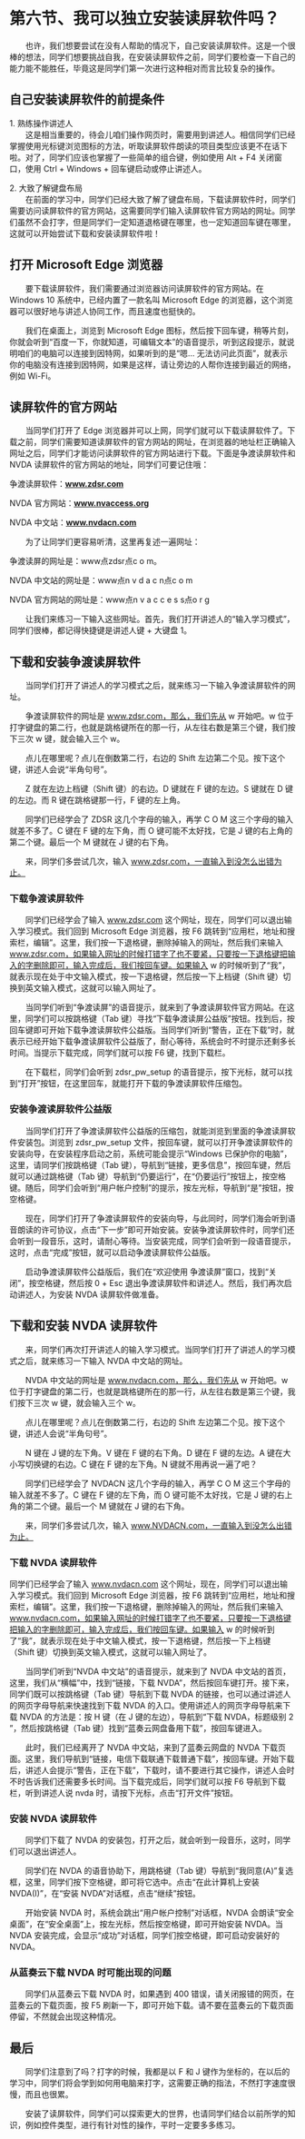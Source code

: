 # 第六节、我可以独立安装读屏软件吗？

　　也许，我们想要尝试在没有人帮助的情况下，自己安装读屏软件。这是一个很棒的想法，同学们想要挑战自我，在安装读屏软件之前，同学们要检查一下自己的能力能不能胜任，毕竟这是同学们第一次进行这种相对而言比较复杂的操作。

## 自己安装读屏软件的前提条件

1\. 熟练操作讲述人  
　　这是相当重要的，待会儿咱们操作网页时，需要用到讲述人。相信同学们已经掌握使用光标键浏览图标的方法，听取读屏软件朗读的项目类型应该更不在话下啦。对了，同学们应该也掌握了一些简单的组合键，例如使用 Alt + F4 关闭窗口，使用 Ctrl + Windows + 回车键启动或停止讲述人。

2\. 大致了解键盘布局  
　　在前面的学习中，同学们已经大致了解了键盘布局，下载读屏软件时，同学们需要访问读屏软件的官方网站，这需要同学们输入读屏软件官方网站的网址。同学们虽然不会打字，但是同学们一定知道退格键在哪里，也一定知道回车键在哪里，这就可以开始尝试下载和安装读屏软件啦！

## 打开 Microsoft Edge 浏览器
　　要下载读屏软件，我们需要通过浏览器访问读屏软件的官方网站。在 Windows 10 系统中，已经内置了一款名叫 Microsoft Edge 的浏览器，这个浏览器可以很好地与讲述人协同工作，而且速度也挺快的。

　　我们在桌面上，浏览到 Microsoft Edge 图标，然后按下回车键，稍等片刻，你就会听到“百度一下，你就知道，可编辑文本”的语音提示，听到这段提示，就说明咱们的电脑可以连接到因特网，如果听到的是“嗯… 无法访问此页面”，就表示你的电脑没有连接到因特网，如果是这样，请让旁边的人帮你连接到最近的网络，例如 Wi-Fi。

## 读屏软件的官方网站
　　当同学们打开了 Edge 浏览器并可以上网，同学们就可以下载读屏软件了。下载之前，同学们需要知道读屏软件的官方网站的网址，在浏览器的地址栏正确输入网址之后，同学们才能访问读屏软件的官方网站进行下载。下面是争渡读屏软件和 NVDA 读屏软件的官方网站的地址，同学们可要记住哦：

争渡读屏软件：**www.zdsr.com**

NVDA 官方网站：**www.nvaccess.org**

NVDA 中文站：**www.nvdacn.com**

　　为了让同学们更容易听清，这里再复述一遍网址：

争渡读屏的网址是：www点zdsr点c o m。

NVDA 中文站的网址是：www点n v d a c n点c o m

NVDA 官方网站的网址是：www点n v a c c e s s点o r g

　　让我们来练习一下输入这些网址。首先，我们打开讲述人的“输入学习模式”，同学们很棒，都记得快捷键是讲述人键 + 大键盘 1。

## 下载和安装争渡读屏软件
　　当同学们打开了讲述人的学习模式之后，就来练习一下输入争渡读屏软件的网址。

　　争渡读屏软件的网址是 www.zdsr.com，那么，我们先从 w 开始吧。w 位于打字键盘的第二行，也就是跳格键所在的那一行，从左往右数是第三个键，我们按下三次 w 键，就会输入三个 w。

　　点儿在哪里呢？点儿在倒数第二行，右边的 Shift 左边第二个见。按下这个键，讲述人会说“半角句号”。

　　Z 就在左边上档键（Shift 键）的右边。D 键就在 F 键的左边。S 键就在 D 键的左边。而 R 键在跳格键那一行，F 键的左上角。

　　同学们已经学会了 ZDSR 这几个字母的输入，再学 C O M 这三个字母的输入就差不多了。C 键在 F 键的左下角，而 O 键可能不太好找，它是 J 键的右上角的第二个键。最后一个 M 键就在 J 键的右下角。

　　来，同学们多尝试几次，输入 www.zdsr.com，一直输入到没怎么出错为止。

### 下载争渡读屏软件
　　同学们已经学会了输入 www.zdsr.com 这个网址，现在，同学们可以退出输入学习模式。我们回到 Microsoft Edge 浏览器，按 F6 跳转到“应用栏，地址和搜索栏，编辑”。这里，我们按一下退格键，删除掉输入的网址，然后我们来输入 www.zdsr.com，如果输入网址的时候打错字了也不要紧，只要按一下退格键把输入的字删除即可，输入完成后，我们按回车键。如果输入 w 的时候听到了“我”，就表示现在处于中文输入模式，按一下退格键，然后按一下上档键（Shift 键）切换到英文输入模式，这就可以输入网址了。

　　当同学们听到“争渡读屏”的语音提示，就来到了争渡读屏软件官方网站。在这里，同学们可以按跳格键（Tab 键）寻找“下载争渡读屏公益版”按钮。找到后，按回车键即可开始下载争渡读屏软件公益版。当同学们听到“警告，正在下载”时，就表示已经开始下载争渡读屏软件公益版了，耐心等待，系统会时不时提示还剩多长时间。当提示下载完成，同学们就可以按 F6 键，找到下载栏。

　　在下载栏，同学们会听到 zdsr_pw_setup 的语音提示，按下光标，就可以找到“打开”按钮，在这里回车，就能打开下载的争渡读屏软件压缩包。

### 安装争渡读屏软件公益版
　　当同学们打开了争渡读屏软件公益版的压缩包，就能浏览到里面的争渡读屏软件安装包。浏览到 zdsr_pw_setup 文件，按回车键，就可以打开争渡读屏软件的安装向导，在安装程序启动之前，系统可能会提示“Windows 已保护你的电脑”，这里，请同学们按跳格键（Tab 键），导航到“链接，更多信息”，按回车键，然后就可以通过跳格键（Tab 键）导航到“仍要运行”，在“仍要运行”按钮上，按空格键。随后，同学们会听到“用户帐户控制”的提示，按左光标，导航到“是”按钮，按空格键。

　　现在，同学们打开了争渡读屏软件的安装向导，与此同时，同学们海会听到语音朗读的许可协议，点击“下一步”即可开始安装。安装争渡读屏软件时，同学们还会听到一段音乐，这时，请耐心等待。当安装完成，同学们会听到一段语音提示，这时，点击“完成”按钮，就可以启动争渡读屏软件公益版。

　　启动争渡读屏软件公益版后，我们在“欢迎使用 争渡读屏”窗口，找到“关闭”，按空格键，然后按 0 + Esc 退出争渡读屏软件和讲述人。然后，我们再次启动讲述人，为安装 NVDA 读屏软件做准备。

## 下载和安装 NVDA 读屏软件
　　来，同学们再次打开讲述人的输入学习模式。当同学们打开了讲述人的学习模式之后，就来练习一下输入 NVDA 中文站的网址。

　　NVDA 中文站的网址是 www.nvdacn.com，那么，我们先从 w 开始吧。w 位于打字键盘的第二行，也就是跳格键所在的那一行，从左往右数是第三个键，我们按下三次 w 键，就会输入三个 w。

　　点儿在哪里呢？点儿在倒数第二行，右边的 Shift 左边第二个见。按下这个键，讲述人会说“半角句号”。

　　N 键在 J 键的左下角。V 键在 F 键的右下角。D 键在 F 键的左边。A 键在大小写切换键的右边。C 键在 F 键的左下角。N 键就不用再说一遍了吧？

　　同学们已经学会了 NVDACN 这几个字母的输入，再学 C O M 这三个字母的输入就差不多了。C 键在 F 键的左下角，而 O 键可能不太好找，它是 J 键的右上角的第二个键。最后一个 M 键就在 J 键的右下角。

　　来，同学们多尝试几次，输入 www.NVDACN.com，一直输入到没怎么出错为止。

### 下载 NVDA 读屏软件
同学们已经学会了输入 www.nvdacn.com 这个网址，现在，同学们可以退出输入学习模式。我们回到 Microsoft Edge 浏览器，按 F6 跳转到“应用栏，地址和搜索栏，编辑”。这里，我们按一下退格键，删除掉输入的网址，然后我们来输入 www.nvdacn.com，如果输入网址的时候打错字了也不要紧，只要按一下退格键把输入的字删除即可，输入完成后，我们按回车键。如果输入 w 的时候听到了“我”，就表示现在处于中文输入模式，按一下退格键，然后按一下上档键（Shift 键）切换到英文输入模式，这就可以输入网址了。

　　当同学们听到“NVDA 中文站”的语音提示，就来到了 NVDA 中文站的首页，这里，我们从“横幅”中，找到“链接，下载 NVDA”，然后按回车键打开。接下来，同学们既可以按跳格键（Tab 键）导航到下载 NVDA 的链接，也可以通过讲述人的网页字母导航来快速找到下载 NVDA 的入口。使用讲述人的网页字母导航来下载 NVDA 的方法是：按 H 键（在 J 键的左边），导航到“下载 NVDA，标题级别 2 ”，然后按跳格键（Tab 键）找到“蓝奏云网盘备用下载”，按回车键进入。

　　此时，我们已经离开了 NVDA 中文站，来到了蓝奏云网盘的 NVDA 下载页面。这里，我们导航到“链接，电信下载联通下载普通下载”，按回车键。开始下载后，讲述人会提示“警告，正在下载”，下载时，请不要进行其它操作，讲述人会时不时告诉我们还需要多长时间。当下载完成后，同学们就可以按 F6 导航到下载栏，听到讲述人说 nvda 时，请按下光标，点击“打开文件”按钮。

### 安装 NVDA 读屏软件
　　同学们下载了 NVDA 的安装包，打开之后，就会听到一段音乐，这时，同学们可以退出讲述人。

　　同学们在 NVDA 的语音协助下，用跳格键（Tab 键）导航到“我同意(A)”复选框，这里，同学们按下空格键，即可将它选中。点击“在此计算机上安装 NVDA(I)”，在“安装 NVDA”对话框，点击“继续”按钮。

　　开始安装 NVDA 时，系统会跳出“用户帐户控制”对话框，NVDA 会朗读“安全桌面”，在“安全桌面”上，按左光标，然后按空格键，即可开始安装 NVDA。当 NVDA 安装完成，会显示“成功”对话框，同学们按空格键，即可启动安装好的 NVDA。

### 从蓝奏云下载 NVDA 时可能出现的问题
　　同学们从蓝奏云下载 NVDA 时，如果遇到 400 错误，请关闭报错的网页，在蓝奏云的下载页面，按 F5 刷新一下，即可开始下载。请不要在蓝奏云的下载页面停留，不然就会出现这种情况。

## 最后
　　同学们注意到了吗？打字的时候，我都是以 F 和 J 键作为坐标的，在以后的学习中，同学们将会学到如何用电脑来打字，这需要正确的指法，不然打字速度很慢，而且也很累。

　　安装了读屏软件，同学们可以探索更大的世界，也请同学们结合以前所学的知识，例如控件类型，进行有针对性的操作，平时一定要多多练习。
